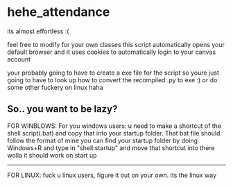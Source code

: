 # hehe_attendance
 its almost effortless :(
 
feel free to modify for your own classes 
this script automatically opens your default browser and it uses cookies to automatically login to your canvas account 

your probably going to have to create a exe file for the script so youre just going to have to look up how to convert the recompiled .py to exe :) or do some other fuckery on linux haha

So.. you want to be lazy? 
--------------------------------------------------------------------------------------------------------------------
FOR WINBLOWS:
For you windows users: u need to make a shortcut of the shell script(.bat) and copy that into your startup folder.
That bat file should follow the format of mine
you can find your startup folder by doing Windows+R and type in "shell:startup" and move that shortcut into there 
wolla it should work on start up

---------------------------------------------------------------------------------------------------------------------
FOR LINUX:
fuck u linux users, figure it out on your own. its the linux way
